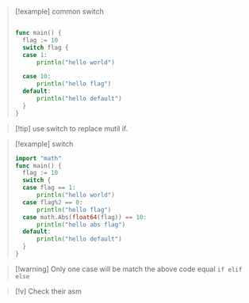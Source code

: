 
>[!example] common switch
>```go
>
> func main() {
> 	flag := 10
> 	switch flag {
> 	case 1:
> 		println("hello world")
> 
> 	case 10:
> 		println("hello flag")
> 	default:
> 		println("hello default")
> 	}
> }
>```

>[!tip] use switch to replace mutil if. 


> [!example] switch
> ```go
> import "math"
> func main() {
> 	flag := 10
> 	switch {
> 	case flag == 1:
> 		println("hello world")
> 	case flag%2 == 0:
> 		println("hello flag")
> 	case math.Abs(float64(flag)) == 10:
> 		println("hello abs flag")
> 	default:
> 		println("hello default")
> 	}
> }
> 
>```

>[!warning] Only one case will be match
>the above code equal `if elif else`  

>[!v] Check their asm

